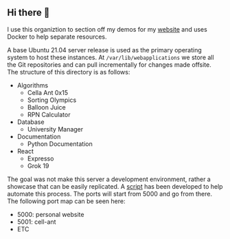 ## Hi there 👋

I use this organiztion to section off my demos for my [website](https://jareddyreson.xyz) and uses Docker to help separate resources.

A base Ubuntu 21.04 server release is used as the primary operating system to host these instances.
At `/var/lib/webapplications` we store all the Git repositories and can pull incrementally for changes made offsite.
The structure of this directory is as follows:
- Algorithms
  - Cella Ant 0x15
  - Sorting Olympics
  - Balloon Juice
  - RPN Calculator
- Database
  - University Manager
- Documentation
  - Python Documentation
- React
  - Expresso
  - Grok 19

The goal was not make this server a development environment, rather a showcase that can be easily replicated.
A [script](https://github.com) has been developed to help automate this process.
The ports will start from 5000 and go from there.
The following port map can be seen here:

- 5000: personal website
- 5001: cell-ant
- ETC

